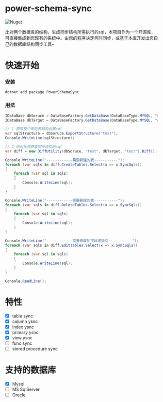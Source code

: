 # power-schema-sync
[![Nuget](https://img.shields.io/nuget/v/PowerSchemaSync)](https://www.nuget.org/packages/PowerSchemaSync/)

比对两个数据库的结构，生成同步结构所需执行的sql，本项目作为一个开源库，可直接集成到您现有的系统中。由您的程序决定何时同步，或基于本库开发出您自己的数据库结构同步工具~

# 快速开始
### 安装
```
dotnet add package PowerSchemaSync
```

### 用法
```c#
IDataBase dbSoruce = DataBaseFactory.GetDataBase(DataBaseType.MYSQL, "connString1");
IDataBase dbTarget = DataBaseFactory.GetDataBase(DataBaseType.MYSQL, "connString2");

// 1.获取整个库的表结构创建sql
var sqlStructure = dbSoruce.ExportStructure("test");
Console.WriteLine(sqlStructure);

// 2.结构比较获取同步结构的sql
var diff = new DiffUtility(dbSoruce, "test", dbTarget, "test").Diff();

Console.WriteLine("------------需要新建的表-----------");
foreach (var sqls in diff.CreateTables.Select(x => x.SyncSqls))
{
    foreach (var sql in sqls)
    {
        Console.WriteLine(sql);
    }
}

Console.WriteLine("------------需要删除的表-----------");
foreach (var sqls in diff.DeleteTables.Select(x => x.SyncSqls))
{
    foreach (var sql in sqls)
    {
        Console.WriteLine(sql);
    }
}

Console.WriteLine("------------需要修改的字段或索引-----------");
foreach (var sqls in diff.EditTables.Select(x => x.SyncSqls))
{
    foreach (var sql in sqls)
    {
        Console.WriteLine(sql);
    }
}

Console.ReadLine();
```
# 特性
- [x] table sync
- [x] column ysnc
- [x] index ysnc
- [x] primary ysnc
- [x] view ysnc
- [ ] func sync
- [ ] stored procedure sync
# 支持的数据库

- [x] Mysql
- [ ] MS SqlServer
- [ ] Orecle
